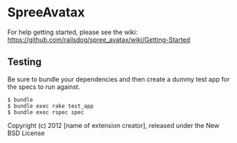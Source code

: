 SpreeAvatax
===========

For help getting started, please see the wiki: https://github.com/railsdog/spree_avatax/wiki/Getting-Started

Testing
-------

Be sure to bundle your dependencies and then create a dummy test app for the specs to run against.

    $ bundle
    $ bundle exec rake test_app
    $ bundle exec rspec spec

Copyright (c) 2012 [name of extension creator], released under the New BSD License
